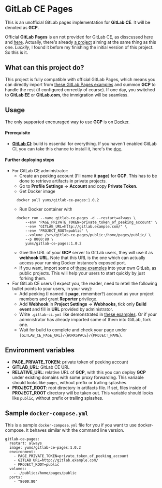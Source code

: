# GitLab CE Pages

This is an unofficial GitLab pages implementation for **GitLab CE**. It will be denoted as **GCP**.

Official **GitLab Pages** is an not provided for GitLab CE, as disscussed [here](https://gitlab.com/gitlab-org/gitlab-ce/issues/3085) and [here](https://news.ycombinator.com/item?id=10923747). Actually, there's already [a project](https://github.com/Glavin001/GitLab-Pages) aiming at the same thing as this one. *Luckily*, I found it  before my finishing the initial version of this project. So this is it.

## What can this project do?

This project is fully compatible with official GitLab Pages, which means you can directly import from [these GitLab Pages examples](https://gitlab.com/groups/pages) and summon **GCP** to handle the rest (if configured correctly of course). If one day, you switched to **GitLab EE** or **GitLab.com**, the immigration will be seamless.

## Usage

The only ~~supported~~ encouraged way to use **GCP** is on [Docker](https://www.docker.com/).

#### Prerequisite
* **[GitLab CI](https://about.gitlab.com/gitlab-ci/)**: build is essential for everything. If you haven't enabled GitLab CI, you can take this chance to install it, here's the [doc](http://doc.gitlab.com/ce/ci/).

#### Further deploying steps
* For GitLab CE administrator:
  * Create an peeking account (I'll name it **page**) for **GCP**. This has to be done to retrieve artifacts in private projects.
  * Go to **Profile Settings** -> **Account** and copy **Private Token**.
  * Get Docker image
  ```
    docker pull yums/gitlab-ce-pages:1.0.2
  ```
  * Run Docker container with
  ```
    docker run --name gitlab-ce-pages -d --restart=always \
        --env 'PAGE_PRIVATE_TOKEN=private_token_of_peeking_account' \
        --env 'GITLAB_URL=http://gitlab.example.com/' \
        --env 'PROJECT_ROOT=public' \
        --volume /srv/gitlab-ce-pages/public:/home/pages/public/ \
        --p 8000:80 \
        yums/gitlab-ce-pages:1.0.2
  ```
  * Give the URL of your **GCP** server to GitLab users, they will use it as **webhook URL**. Note that this URL is the one which can actually access your running Docker instance's exposed port.
  * If you want, import some of [these examples](https://gitlab.com/groups/pages) into your own GitLab, as public projects. This will help your users to start quickly by just forking them.
* For GitLab CE users (I expect you, the reader, need to retell the following bullet points to your users, in your way):
  * Add peeking (I named it **page**, remember?) account as your project members and grant **Reporter** privilege.
  * Add **Webhook** in **Project Settings** -> **Webhooks**, tick only **Build event** and fill in **URL** provided by administrator.
  * Write `.gitlab-ci.yml` like demonstrated in [these examples](https://gitlab.com/groups/pages). Or if your administrator has already imported some of them into GitLab, fork one.
  * Wait for build to complete and check your page under `{GITLAB_CE_PAGE_URL}/{WORKSPACE}/{PROJECT_NAME}`.

## Environment variables
* **PAGE_PRIVATE_TOKEN**: private token of peeking account
* **GITLAB_URL**: GitLab CE URL
* **RELATIVE_URL**: relative URL of **GCP**, with this you can deploy **GCP** under existing domains with some proxy forwarding.
This variable should looks like `pages`, without prefix or trailing splashes.
* **PROJECT_ROOT**: root directory in artifacts file. If set, files inside of **PROJECT_ROOT** directory will be taken out.
This variable should looks like `public`, without prefix or trailing splashes.


## Sample `docker-compose.yml`

This is a sample `docker-compose.yml` file for you if you want to use docker-compose. It behaves similar with the command line version.

    gitlab-ce-pages:
      restart: always
      image: yums/gitlab-ce-pages:1.0.2
      environment:
        - PAGE_PRIVATE_TOKEN=private_token_of_peeking_account
        - GITLAB_URL=http://gitlab.example.com/
        - PROJECT_ROOT=public
      volumes:
        - ./public:/home/pages/public
      ports:
        - "8000:80"
